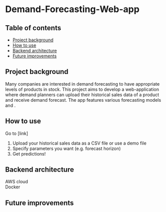 # Demand-Forecasting-Web-app

## Table of contents
* [Project background](https://github.com/Azidalus/Demand-Forecasting-Web-app#Project-background)
* [How to use](https://github.com/Azidalus/Demand-Forecasting-Web-app#How-to-use)
* [Backend architecture](https://github.com/Azidalus/Demand-Forecasting-Web-app#Backend-architecture)
* [Future improvements](https://github.com/Azidalus/Demand-Forecasting-Web-app#Future-improvements)

## Project background
Many companies are interested in demand forecasting to have appropriate levels of products in stock. This project aims to develop a web-application where demand planners can upload their historical sales data of a product and receive demand forecast. The app features various forecasting models and .

## How to use
Go to [link]
1. Upload your historical sales data as a CSV file or use a demo file
2. Specify parameters you want (e.g. forecast horizon)
3. Get predictions!

## Backend architecture
AWS cloud \
Docker

## Future improvements
